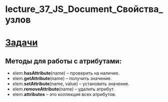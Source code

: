 # lecture_37_JS_Document_Свойства_узлов

#  [Задачи ](https://github.com/schoolteacherMP/lecture_37_JS_Document_Node_properties/blob/main/tasks.md)

## Методы для работы с атрибутами:  

- elem.**hasAttribute**(name) – проверить на наличие.  
- elem.**getAttribute**(name) – получить значение.  
- elem.**setAttribute**(name, value) – установить значение.  
- elem.**removeAttribute**(name) – удалить атрибут.  
- elem.**attributes** – это коллекция всех атрибутов.  
